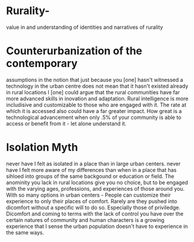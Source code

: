 # Rurality-
value in and understanding of identities and narratives of rurality

# Counterurbanization of the contemporary 
assumptions in the notion that just because you [one] hasn't witnessed a technology in the urban centre does not mean that it hasn't existed already in rural locations
I [one] could argue that the rural communities have far more advanced skills in inovation and adaptation. Rural intelligence is more includisive and customizable to those who are engaged with it. The rate at which it is accessed also could have a far greater impact. 
How great is a technological advancement when only .5% of your community is able to access or benefit from it - let alone understand it.


# Isolation Myth
never have I felt as isolated in a place than in large urban centers. never have I felt more aware of my differences than when in a place that has sihloed into groups of the same backgound or education or field. 
The anominity you lack in rural locations give you no choice, but to be engaged with the varying ages, professions, and experiences of those around you. 
With so many options in urban centers - People can customize their experience to only their places of comfort. Rarely are they pushed into dicomfort without a specific will to do so. Especially those of priviledge. 
Dicomfort and coming to terms with the lack of control you have over the certain natures of community and human characters is a growing experience that I sense the urban population doesn't have to experience in the same ways. 

